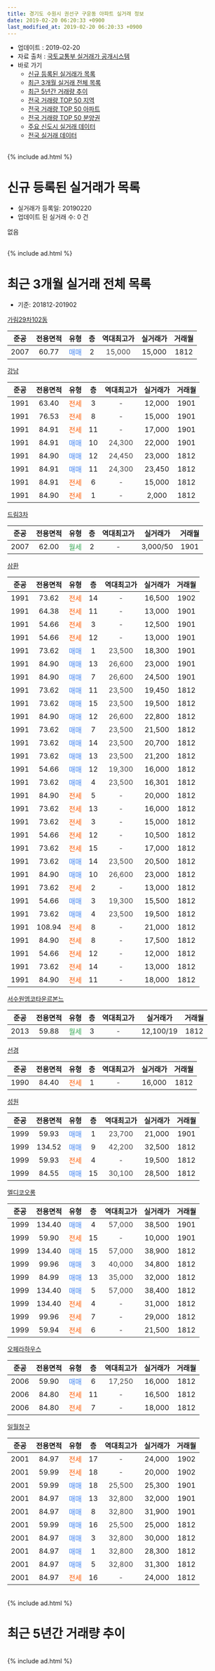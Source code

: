 ```yaml
---
title: 경기도 수원시 권선구 구운동 아파트 실거래 정보
date: 2019-02-20 06:20:33 +0900
last_modified_at: 2019-02-20 06:20:33 +0900
---
```


* 업데이트 : 2019-02-20
* 자료 출처 : [국토교통부 실거래가 공개시스템](http://rt.molit.go.kr)
* 바로 가기
    * [신규 등록된 실거래가 목록](#신규-등록된-실거래가-목록)
    * [최근 3개월 실거래 전체 목록](#최근-3개월-실거래-전체-목록)
    * [최근 5년간 거래량 추이](#최근-5년간-거래량-추이)
    * [전국 거래량 TOP 50 지역](https://inasie.github.io/apt-trade-info/최근-3개월-전국에서-가장-거래가-많이-발생한-지역)
    * [전국 거래량 TOP 50 아파트](https://inasie.github.io/apt-trade-info/최근-3개월-전국에서-가장-거래가-많이-발생한-아파트)
    * [전국 거래량 TOP 50 분양권](https://inasie.github.io/apt-trade-info/최근-3개월-전국에서-가장-거래가-많이-발생한-분양권)
    * [주요 신도시 실거래 데이터](https://inasie.github.io/apt-trade-info/주요-신도시)
    * [전국 실거래 데이터](https://inasie.github.io/apt-trade-info/전국)
<br>
{% include ad.html %}
<br>

# 신규 등록된 실거래가 목록
* 실거래가 등록일: 20190220
* 업데이트 된 실거래 수: 0 건

없음

<br>
{% include ad.html %}
<br>

# 최근 3개월 실거래 전체 목록
* 기준: 201812-201902


[가림29차102동](https://search.naver.com/search.naver?query=%EA%B2%BD%EA%B8%B0%EB%8F%84+%EC%88%98%EC%9B%90%EC%8B%9C+%EA%B6%8C%EC%84%A0%EA%B5%AC+%EA%B5%AC%EC%9A%B4%EB%8F%99+%EA%B0%80%EB%A6%BC29%EC%B0%A8102%EB%8F%99)

|준공|전용면적|유형|층|역대최고가|실거래가|거래월|
|:---:|:---:|:---:|:---:|:---:|:---:|:---:|
|2007|60.77|<span style="color:#4285f3">매매</span>|2|<span style="color:#444444">15,000</span>|15,000|1812|

[강남](https://search.naver.com/search.naver?query=%EA%B2%BD%EA%B8%B0%EB%8F%84+%EC%88%98%EC%9B%90%EC%8B%9C+%EA%B6%8C%EC%84%A0%EA%B5%AC+%EA%B5%AC%EC%9A%B4%EB%8F%99+%EA%B0%95%EB%82%A8)

|준공|전용면적|유형|층|역대최고가|실거래가|거래월|
|:---:|:---:|:---:|:---:|:---:|:---:|:---:|
|1991|63.40|<span style="color:#ff5a00">전세</span>|3|<span style="color:#444444">-</span>|12,000|1901|
|1991|76.53|<span style="color:#ff5a00">전세</span>|8|<span style="color:#444444">-</span>|15,000|1901|
|1991|84.91|<span style="color:#ff5a00">전세</span>|11|<span style="color:#444444">-</span>|17,000|1901|
|1991|84.91|<span style="color:#4285f3">매매</span>|10|<span style="color:#444444">24,300</span>|22,000|1901|
|1991|84.90|<span style="color:#4285f3">매매</span>|12|<span style="color:#444444">24,450</span>|23,000|1812|
|1991|84.91|<span style="color:#4285f3">매매</span>|11|<span style="color:#444444">24,300</span>|23,450|1812|
|1991|84.91|<span style="color:#ff5a00">전세</span>|6|<span style="color:#444444">-</span>|15,000|1812|
|1991|84.90|<span style="color:#ff5a00">전세</span>|1|<span style="color:#444444">-</span>|2,000|1812|

[드림3차](https://search.naver.com/search.naver?query=%EA%B2%BD%EA%B8%B0%EB%8F%84+%EC%88%98%EC%9B%90%EC%8B%9C+%EA%B6%8C%EC%84%A0%EA%B5%AC+%EA%B5%AC%EC%9A%B4%EB%8F%99+%EB%93%9C%EB%A6%BC3%EC%B0%A8)

|준공|전용면적|유형|층|역대최고가|실거래가|거래월|
|:---:|:---:|:---:|:---:|:---:|:---:|:---:|
|2007|62.00|<span style="color:#34a853">월세</span>|2|<span style="color:#444444">-</span>|3,000/50|1901|

[삼환](https://search.naver.com/search.naver?query=%EA%B2%BD%EA%B8%B0%EB%8F%84+%EC%88%98%EC%9B%90%EC%8B%9C+%EA%B6%8C%EC%84%A0%EA%B5%AC+%EA%B5%AC%EC%9A%B4%EB%8F%99+%EC%82%BC%ED%99%98)

|준공|전용면적|유형|층|역대최고가|실거래가|거래월|
|:---:|:---:|:---:|:---:|:---:|:---:|:---:|
|1991|73.62|<span style="color:#ff5a00">전세</span>|14|<span style="color:#444444">-</span>|16,500|1902|
|1991|64.38|<span style="color:#ff5a00">전세</span>|11|<span style="color:#444444">-</span>|13,000|1901|
|1991|54.66|<span style="color:#ff5a00">전세</span>|3|<span style="color:#444444">-</span>|12,500|1901|
|1991|54.66|<span style="color:#ff5a00">전세</span>|12|<span style="color:#444444">-</span>|13,000|1901|
|1991|73.62|<span style="color:#4285f3">매매</span>|1|<span style="color:#444444">23,500</span>|18,300|1901|
|1991|84.90|<span style="color:#4285f3">매매</span>|13|<span style="color:#444444">26,600</span>|23,000|1901|
|1991|84.90|<span style="color:#4285f3">매매</span>|7|<span style="color:#444444">26,600</span>|24,500|1901|
|1991|73.62|<span style="color:#4285f3">매매</span>|11|<span style="color:#444444">23,500</span>|19,450|1812|
|1991|73.62|<span style="color:#4285f3">매매</span>|15|<span style="color:#444444">23,500</span>|19,500|1812|
|1991|84.90|<span style="color:#4285f3">매매</span>|12|<span style="color:#444444">26,600</span>|22,800|1812|
|1991|73.62|<span style="color:#4285f3">매매</span>|7|<span style="color:#444444">23,500</span>|21,500|1812|
|1991|73.62|<span style="color:#4285f3">매매</span>|14|<span style="color:#444444">23,500</span>|20,700|1812|
|1991|73.62|<span style="color:#4285f3">매매</span>|13|<span style="color:#444444">23,500</span>|21,200|1812|
|1991|54.66|<span style="color:#4285f3">매매</span>|12|<span style="color:#444444">19,300</span>|16,000|1812|
|1991|73.62|<span style="color:#4285f3">매매</span>|4|<span style="color:#444444">23,500</span>|16,301|1812|
|1991|84.90|<span style="color:#ff5a00">전세</span>|5|<span style="color:#444444">-</span>|20,000|1812|
|1991|73.62|<span style="color:#ff5a00">전세</span>|13|<span style="color:#444444">-</span>|16,000|1812|
|1991|73.62|<span style="color:#ff5a00">전세</span>|3|<span style="color:#444444">-</span>|15,000|1812|
|1991|54.66|<span style="color:#ff5a00">전세</span>|12|<span style="color:#444444">-</span>|10,500|1812|
|1991|73.62|<span style="color:#ff5a00">전세</span>|15|<span style="color:#444444">-</span>|17,000|1812|
|1991|73.62|<span style="color:#4285f3">매매</span>|14|<span style="color:#444444">23,500</span>|20,500|1812|
|1991|84.90|<span style="color:#4285f3">매매</span>|10|<span style="color:#444444">26,600</span>|23,000|1812|
|1991|73.62|<span style="color:#ff5a00">전세</span>|2|<span style="color:#444444">-</span>|13,000|1812|
|1991|54.66|<span style="color:#4285f3">매매</span>|3|<span style="color:#444444">19,300</span>|15,500|1812|
|1991|73.62|<span style="color:#4285f3">매매</span>|4|<span style="color:#444444">23,500</span>|19,500|1812|
|1991|108.94|<span style="color:#ff5a00">전세</span>|8|<span style="color:#444444">-</span>|21,000|1812|
|1991|84.90|<span style="color:#ff5a00">전세</span>|8|<span style="color:#444444">-</span>|17,500|1812|
|1991|54.66|<span style="color:#ff5a00">전세</span>|12|<span style="color:#444444">-</span>|12,000|1812|
|1991|73.62|<span style="color:#ff5a00">전세</span>|14|<span style="color:#444444">-</span>|13,000|1812|
|1991|84.90|<span style="color:#ff5a00">전세</span>|11|<span style="color:#444444">-</span>|18,000|1812|

[서수원엠코타운르본느](https://search.naver.com/search.naver?query=%EA%B2%BD%EA%B8%B0%EB%8F%84+%EC%88%98%EC%9B%90%EC%8B%9C+%EA%B6%8C%EC%84%A0%EA%B5%AC+%EA%B5%AC%EC%9A%B4%EB%8F%99+%EC%84%9C%EC%88%98%EC%9B%90%EC%97%A0%EC%BD%94%ED%83%80%EC%9A%B4%EB%A5%B4%EB%B3%B8%EB%8A%90)

|준공|전용면적|유형|층|역대최고가|실거래가|거래월|
|:---:|:---:|:---:|:---:|:---:|:---:|:---:|
|2013|59.88|<span style="color:#34a853">월세</span>|3|<span style="color:#444444">-</span>|12,100/19|1812|


<script async src="//pagead2.googlesyndication.com/pagead/js/adsbygoogle.js"></script>
<!-- 기본 -->
<ins class="adsbygoogle"
     style="display:block"
     data-ad-client="ca-pub-2446590836940007"
     data-ad-slot="1659523306"
     data-ad-format="auto"
     data-full-width-responsive="true"></ins>
<script>
(adsbygoogle = window.adsbygoogle || []).push({});
</script>


[선경](https://search.naver.com/search.naver?query=%EA%B2%BD%EA%B8%B0%EB%8F%84+%EC%88%98%EC%9B%90%EC%8B%9C+%EA%B6%8C%EC%84%A0%EA%B5%AC+%EA%B5%AC%EC%9A%B4%EB%8F%99+%EC%84%A0%EA%B2%BD)

|준공|전용면적|유형|층|역대최고가|실거래가|거래월|
|:---:|:---:|:---:|:---:|:---:|:---:|:---:|
|1990|84.40|<span style="color:#ff5a00">전세</span>|1|<span style="color:#444444">-</span>|16,000|1812|

[성원](https://search.naver.com/search.naver?query=%EA%B2%BD%EA%B8%B0%EB%8F%84+%EC%88%98%EC%9B%90%EC%8B%9C+%EA%B6%8C%EC%84%A0%EA%B5%AC+%EA%B5%AC%EC%9A%B4%EB%8F%99+%EC%84%B1%EC%9B%90)

|준공|전용면적|유형|층|역대최고가|실거래가|거래월|
|:---:|:---:|:---:|:---:|:---:|:---:|:---:|
|1999|59.93|<span style="color:#4285f3">매매</span>|1|<span style="color:#444444">23,700</span>|21,000|1901|
|1999|134.52|<span style="color:#4285f3">매매</span>|9|<span style="color:#444444">42,200</span>|32,500|1812|
|1999|59.93|<span style="color:#ff5a00">전세</span>|4|<span style="color:#444444">-</span>|19,500|1812|
|1999|84.55|<span style="color:#4285f3">매매</span>|15|<span style="color:#444444">30,100</span>|28,500|1812|

[엘디코오롱](https://search.naver.com/search.naver?query=%EA%B2%BD%EA%B8%B0%EB%8F%84+%EC%88%98%EC%9B%90%EC%8B%9C+%EA%B6%8C%EC%84%A0%EA%B5%AC+%EA%B5%AC%EC%9A%B4%EB%8F%99+%EC%97%98%EB%94%94%EC%BD%94%EC%98%A4%EB%A1%B1)

|준공|전용면적|유형|층|역대최고가|실거래가|거래월|
|:---:|:---:|:---:|:---:|:---:|:---:|:---:|
|1999|134.40|<span style="color:#4285f3">매매</span>|4|<span style="color:#444444">57,000</span>|38,500|1901|
|1999|59.90|<span style="color:#ff5a00">전세</span>|15|<span style="color:#444444">-</span>|10,000|1901|
|1999|134.40|<span style="color:#4285f3">매매</span>|15|<span style="color:#444444">57,000</span>|38,900|1812|
|1999|99.96|<span style="color:#4285f3">매매</span>|3|<span style="color:#444444">40,000</span>|34,800|1812|
|1999|84.99|<span style="color:#4285f3">매매</span>|13|<span style="color:#444444">35,000</span>|32,000|1812|
|1999|134.40|<span style="color:#4285f3">매매</span>|5|<span style="color:#444444">57,000</span>|38,400|1812|
|1999|134.40|<span style="color:#ff5a00">전세</span>|4|<span style="color:#444444">-</span>|31,000|1812|
|1999|99.96|<span style="color:#ff5a00">전세</span>|7|<span style="color:#444444">-</span>|29,000|1812|
|1999|59.94|<span style="color:#ff5a00">전세</span>|6|<span style="color:#444444">-</span>|21,500|1812|

[오페라하우스](https://search.naver.com/search.naver?query=%EA%B2%BD%EA%B8%B0%EB%8F%84+%EC%88%98%EC%9B%90%EC%8B%9C+%EA%B6%8C%EC%84%A0%EA%B5%AC+%EA%B5%AC%EC%9A%B4%EB%8F%99+%EC%98%A4%ED%8E%98%EB%9D%BC%ED%95%98%EC%9A%B0%EC%8A%A4)

|준공|전용면적|유형|층|역대최고가|실거래가|거래월|
|:---:|:---:|:---:|:---:|:---:|:---:|:---:|
|2006|59.90|<span style="color:#4285f3">매매</span>|6|<span style="color:#444444">17,250</span>|16,000|1812|
|2006|84.80|<span style="color:#ff5a00">전세</span>|11|<span style="color:#444444">-</span>|16,500|1812|
|2006|84.80|<span style="color:#ff5a00">전세</span>|7|<span style="color:#444444">-</span>|18,000|1812|

[일월청구](https://search.naver.com/search.naver?query=%EA%B2%BD%EA%B8%B0%EB%8F%84+%EC%88%98%EC%9B%90%EC%8B%9C+%EA%B6%8C%EC%84%A0%EA%B5%AC+%EA%B5%AC%EC%9A%B4%EB%8F%99+%EC%9D%BC%EC%9B%94%EC%B2%AD%EA%B5%AC)

|준공|전용면적|유형|층|역대최고가|실거래가|거래월|
|:---:|:---:|:---:|:---:|:---:|:---:|:---:|
|2001|84.97|<span style="color:#ff5a00">전세</span>|17|<span style="color:#444444">-</span>|24,000|1902|
|2001|59.99|<span style="color:#ff5a00">전세</span>|18|<span style="color:#444444">-</span>|20,000|1902|
|2001|59.99|<span style="color:#4285f3">매매</span>|18|<span style="color:#444444">25,500</span>|25,300|1901|
|2001|84.97|<span style="color:#4285f3">매매</span>|13|<span style="color:#444444">32,800</span>|32,000|1901|
|2001|84.97|<span style="color:#4285f3">매매</span>|8|<span style="color:#444444">32,800</span>|31,900|1901|
|2001|59.99|<span style="color:#4285f3">매매</span>|16|<span style="color:#444444">25,500</span>|25,000|1812|
|2001|84.97|<span style="color:#4285f3">매매</span>|3|<span style="color:#444444">32,800</span>|30,000|1812|
|2001|84.97|<span style="color:#4285f3">매매</span>|1|<span style="color:#444444">32,800</span>|28,300|1812|
|2001|84.97|<span style="color:#4285f3">매매</span>|5|<span style="color:#444444">32,800</span>|31,300|1812|
|2001|84.97|<span style="color:#ff5a00">전세</span>|16|<span style="color:#444444">-</span>|24,000|1812|


<br>
{% include ad.html %}
<br>

# 최근 5년간 거래량 추이


<div style="width:100%;">
    <canvas id="deal_progress" height="200"></canvas>
</div>

<script>
new Chart(document.getElementById("deal_progress"), {
    type: 'line',
    data: {
        labels: ['201402','201403','201404','201405','201406','201407','201408','201409','201410','201411','201412','201501','201502','201503','201504','201505','201506','201507','201508','201509','201510','201511','201512','201601','201602','201603','201604','201605','201606','201607','201608','201609','201610','201611','201612','201701','201702','201703','201704','201705','201706','201707','201708','201709','201710','201711','201712','201801','201802','201803','201804','201805','201806','201807','201808','201809','201810','201811','201812','201901','201902'],
        datasets: [{
            label: '매매',
            pointRadius: 1,
            data: [37, 45, 33, 26, 23, 31, 35, 25, 39, 22, 12, 42, 33, 52, 51, 33, 36, 36, 25, 18, 39, 14, 17, 8, 17, 23, 23, 16, 26, 24, 27, 31, 40, 17, 15, 2, 20, 20, 22, 30, 30, 35, 28, 24, 14, 9, 15, 25, 12, 26, 18, 10, 15, 17, 30, 29, 38, 22, 26, 9, 0],
            borderColor: "rgba(255, 201, 14, 1)",
            backgroundColor: "rgba(255, 201, 14, 0.5)",
            fill: false,
            lineTension: 0
        },{
            label: '전월세',
            pointRadius: 1,
            data: [17, 10, 13, 8, 8, 11, 10, 10, 11, 11, 24, 21, 9, 13, 19, 17, 18, 18, 13, 9, 19, 13, 19, 13, 16, 23, 18, 6, 11, 8, 11, 11, 14, 16, 10, 9, 19, 16, 10, 14, 16, 8, 9, 13, 10, 12, 10, 10, 10, 21, 15, 12, 13, 13, 13, 14, 11, 10, 22, 8, 3],
            borderColor: "rgba(0, 141, 185, 1)",
            backgroundColor: "rgba(0, 141, 185, 0.5)",
            fill: false,
            lineTension: 0
        }
        ]
    },
    options: {
        responsive: true,
        title: {
            display: false
        },
        tooltips: {
            mode: 'index',
            intersect: false
        },
        hover: {
            mode: 'nearest',
            intersect: true
        },
        scales: {
            xAxes: [{
                display: true,
                scaleLabel: {
                    display: true,
                    labelString: '년/월'
                }
            }],
            yAxes: [{
                display: true,
                ticks: {
                    suggestedMin: 0,
                },
                scaleLabel: {
                    display: true,
                    labelString: '실거래 수'
                }
            }]
        }
    }
});

</script>


<br>
{% include ad.html %}
<br>

